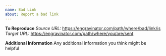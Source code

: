 ```yaml
---
name: Bad Link
about: Report a bad link
---
```


**To Reproduce**
_Source URL:_ <https://engravinator.com/path/where/bad/link/is>
_Target URL:_ <https://engravinator.com/path/where/you/are/sent>

**Additional Information**
Any additional information you think might be helpful